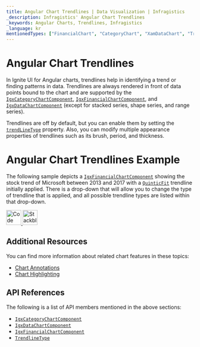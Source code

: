 ```yaml
---
title: Angular Chart Trendlines | Data Visualization | Infragistics
_description: Infragistics' Angular Chart Trendlines
_keywords: Angular Charts, Trendlines, Infragistics
_language: kr
mentionedTypes: ["FinancialChart", "CategoryChart", "XamDataChart", "TrendLineType"]
---
```


# Angular Chart Trendlines

In Ignite UI for Angular charts, trendlines help in identifying a trend or finding patterns in data. Trendlines are always rendered in front of data points bound to the chart and are supported by the [`IgxCategoryChartComponent`]({environment:dvApiBaseUrl}/products/ignite-ui-angular/api/docs/typescript/latest/classes/igxcategorychartcomponent.html), [`IgxFinancialChartComponent`]({environment:dvApiBaseUrl}/products/ignite-ui-angular/api/docs/typescript/latest/classes/igxfinancialchartcomponent.html), and [`IgxDataChartComponent`]({environment:dvApiBaseUrl}/products/ignite-ui-angular/api/docs/typescript/latest/classes/igxdatachartcomponent.html) (except for stacked series, shape series, and range series).

Trendlines are off by default, but you can enable them by setting the [`trendLineType`]({environment:dvApiBaseUrl}/products/ignite-ui-angular/api/docs/typescript/latest/classes/igxdomainchartcomponent.html#trendlinetype) property. Also, you can modify multiple appearance properties of trendlines such as its brush, period, and thickness.

# Angular Chart Trendlines Example

The following sample depicts a [`IgxFinancialChartComponent`]({environment:dvApiBaseUrl}/products/ignite-ui-angular/api/docs/typescript/latest/classes/igxfinancialchartcomponent.html) showing the stock trend of Microsoft between 2013 and 2017 with a [`QuinticFit`]({environment:dvApiBaseUrl}/products/ignite-ui-angular/api/docs/typescript/latest/enums/trendlinetype.html#quinticfit) trendline initially applied. There is a drop-down that will allow you to change the type of trendline that is applied, and all possible trendline types are listed within that drop-down.

<code-view style="height: 500px"
           data-demos-base-url="{environment:dvDemosBaseUrl}"
           iframe-src="{environment:dvDemosBaseUrl}/charts/financial-chart-trendlines"
           alt="Angular Trendlines Example"
           github-src="charts/financial-chart/trendlines">
</code-view>

<html lang="en" xmlns="http://www.w3.org/1999/xhtml">
    <body>
      <a target="_blank" href="https://codesandbox.io/s/github/IgniteUI/igniteui-angular-examples/tree/master/samples/charts/financial-chart/trendlines?fontsize=14&hidenavigation=1&theme=dark&view=preview&file=/src/app.component.html" rel="noopener noreferrer">
            <img height="40px" style="border-radius: 0rem; max-width: 100%;" alt="Code Sandbox" src="https://static.infragistics.com/xplatform/images/browsers/open-sandbox.png"/>
        </a>
        <a target="_blank" href="https://stackblitz.com/github/IgniteUI/igniteui-angular-examples/tree/master/samples/charts/financial-chart/trendlines?file=src%2Fapp.component.html" rel="noopener noreferrer">
            <img height="40px" style="border-radius: 0rem; max-width: 100%;" alt="Stackblitz" src="https://static.infragistics.com/xplatform/images/browsers/open-stackblitz.png"/>
        </a>
    </body>
</html>

<div class="divider--half"></div>

## Additional Resources

You can find more information about related chart features in these topics:

-   [Chart Annotations](chart-annotations.md)
-   [Chart Highlighting](chart-highlighting.md)

## API References

The following is a list of API members mentioned in the above sections:

-   [`IgxCategoryChartComponent`]({environment:dvApiBaseUrl}/products/ignite-ui-angular/api/docs/typescript/latest/classes/igxcategorychartcomponent.html)
-   [`IgxDataChartComponent`]({environment:dvApiBaseUrl}/products/ignite-ui-angular/api/docs/typescript/latest/classes/igxdatachartcomponent.html)
-   [`IgxFinancialChartComponent`]({environment:dvApiBaseUrl}/products/ignite-ui-angular/api/docs/typescript/latest/classes/igxfinancialchartcomponent.html)
-   [`TrendlineType`]({environment:dvApiBaseUrl}/products/ignite-ui-angular/api/docs/typescript/latest/enums/trendlinetype.html)
